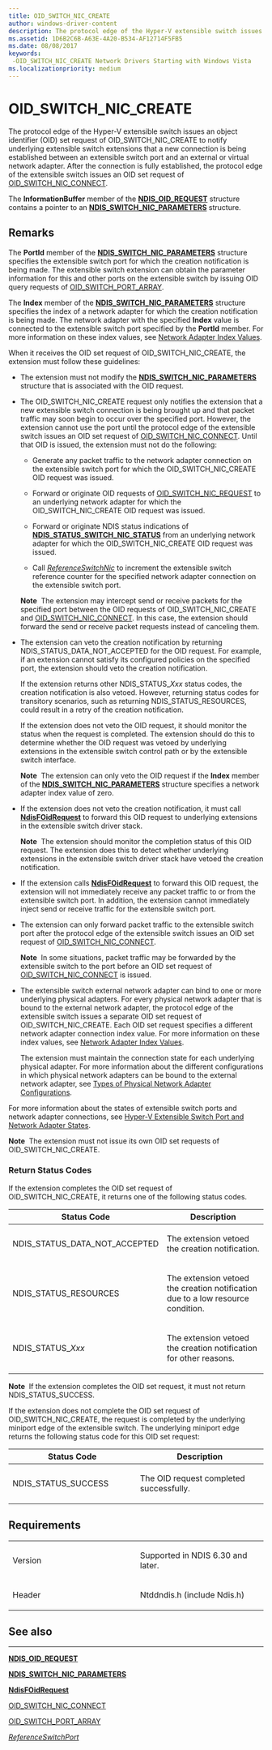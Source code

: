 ```yaml
---
title: OID_SWITCH_NIC_CREATE
author: windows-driver-content
description: The protocol edge of the Hyper-V extensible switch issues an object identifier (OID) set request of OID_SWITCH_NIC_CREATE to notify underlying extensible switch extensions that a new connection is being established between an extensible switch port and an external or virtual network adapter. After the connection is fully established, the protocol edge of the extensible switch issues an OID set request of OID_SWITCH_NIC_CONNECT.
ms.assetid: 1D6B2C6B-A63E-4A20-B534-AF12714F5FB5
ms.date: 08/08/2017
keywords: 
 -OID_SWITCH_NIC_CREATE Network Drivers Starting with Windows Vista
ms.localizationpriority: medium
---
```


# OID\_SWITCH\_NIC\_CREATE


The protocol edge of the Hyper-V extensible switch issues an object identifier (OID) set request of OID\_SWITCH\_NIC\_CREATE to notify underlying extensible switch extensions that a new connection is being established between an extensible switch port and an external or virtual network adapter. After the connection is fully established, the protocol edge of the extensible switch issues an OID set request of [OID\_SWITCH\_NIC\_CONNECT](oid-switch-nic-connect.md).

The **InformationBuffer** member of the [**NDIS\_OID\_REQUEST**](https://msdn.microsoft.com/library/windows/hardware/ff566710) structure contains a pointer to an [**NDIS\_SWITCH\_NIC\_PARAMETERS**](https://msdn.microsoft.com/library/windows/hardware/hh598215) structure.

Remarks
-------

The **PortId** member of the [**NDIS\_SWITCH\_NIC\_PARAMETERS**](https://msdn.microsoft.com/library/windows/hardware/hh598215) structure specifies the extensible switch port for which the creation notification is being made. The extensible switch extension can obtain the parameter information for this and other ports on the extensible switch by issuing OID query requests of [OID\_SWITCH\_PORT\_ARRAY](oid-switch-port-array.md).

The **Index** member of the [**NDIS\_SWITCH\_NIC\_PARAMETERS**](https://msdn.microsoft.com/library/windows/hardware/hh598215) structure specifies the index of a network adapter for which the creation notification is being made. The network adapter with the specified **Index** value is connected to the extensible switch port specified by the **PortId** member. For more information on these index values, see [Network Adapter Index Values](https://msdn.microsoft.com/library/windows/hardware/hh598258).

When it receives the OID set request of OID\_SWITCH\_NIC\_CREATE, the extension must follow these guidelines:

-   The extension must not modify the [**NDIS\_SWITCH\_NIC\_PARAMETERS**](https://msdn.microsoft.com/library/windows/hardware/hh598215) structure that is associated with the OID request.

-   The OID\_SWITCH\_NIC\_CREATE request only notifies the extension that a new extensible switch connection is being brought up and that packet traffic may soon begin to occur over the specified port. However, the extension cannot use the port until the protocol edge of the extensible switch issues an OID set request of [OID\_SWITCH\_NIC\_CONNECT](oid-switch-nic-connect.md). Until that OID is issued, the extension must not do the following:

    -   Generate any packet traffic to the network adapter connection on the extensible switch port for which the OID\_SWITCH\_NIC\_CREATE OID request was issued.

    -   Forward or originate OID requests of [OID\_SWITCH\_NIC\_REQUEST](oid-switch-nic-request.md) to an underlying network adapter for which the OID\_SWITCH\_NIC\_CREATE OID request was issued.

    -   Forward or originate NDIS status indications of [**NDIS\_STATUS\_SWITCH\_NIC\_STATUS**](https://msdn.microsoft.com/library/windows/hardware/hh598205) from an underlying network adapter for which the OID\_SWITCH\_NIC\_CREATE OID request was issued.

    -   Call [*ReferenceSwitchNic*](https://msdn.microsoft.com/library/windows/hardware/hh598294) to increment the extensible switch reference counter for the specified network adapter connection on the extensible switch port.

    **Note**  The extension may intercept send or receive packets for the specified port between the OID requests of OID\_SWITCH\_NIC\_CREATE and [OID\_SWITCH\_NIC\_CONNECT](oid-switch-nic-connect.md). In this case, the extension should forward the send or receive packet requests instead of canceling them.

     

-   The extension can veto the creation notification by returning NDIS\_STATUS\_DATA\_NOT\_ACCEPTED for the OID request. For example, if an extension cannot satisfy its configured policies on the specified port, the extension should veto the creation notification.

    If the extension returns other NDIS\_STATUS\_*Xxx* status codes, the creation notification is also vetoed. However, returning status codes for transitory scenarios, such as returning NDIS\_STATUS\_RESOURCES, could result in a retry of the creation notification.

    If the extension does not veto the OID request, it should monitor the status when the request is completed. The extension should do this to determine whether the OID request was vetoed by underlying extensions in the extensible switch control path or by the extensible switch interface.

    **Note**  The extension can only veto the OID request if the **Index** member of the [**NDIS\_SWITCH\_NIC\_PARAMETERS**](https://msdn.microsoft.com/library/windows/hardware/hh598215) structure specifies a network adapter index value of zero.

     

-   If the extension does not veto the creation notification, it must call [**NdisFOidRequest**](https://msdn.microsoft.com/library/windows/hardware/ff561830) to forward this OID request to underlying extensions in the extensible switch driver stack.

    **Note**  The extension should monitor the completion status of this OID request. The extension does this to detect whether underlying extensions in the extensible switch driver stack have vetoed the creation notification.

     

-   If the extension calls [**NdisFOidRequest**](https://msdn.microsoft.com/library/windows/hardware/ff561830) to forward this OID request, the extension will not immediately receive any packet traffic to or from the extensible switch port. In addition, the extension cannot immediately inject send or receive traffic for the extensible switch port.

-   The extension can only forward packet traffic to the extensible switch port after the protocol edge of the extensible switch issues an OID set request of [OID\_SWITCH\_NIC\_CONNECT](oid-switch-nic-connect.md).

    **Note**  In some situations, packet traffic may be forwarded by the extensible switch to the port before an OID set request of [OID\_SWITCH\_NIC\_CONNECT](oid-switch-nic-connect.md) is issued.

     

-   The extensible switch external network adapter can bind to one or more underlying physical adapters. For every physical network adapter that is bound to the external network adapter, the protocol edge of the extensible switch issues a separate OID set request of OID\_SWITCH\_NIC\_CREATE. Each OID set request specifies a different network adapter connection index value. For more information on these index values, see [Network Adapter Index Values](https://msdn.microsoft.com/library/windows/hardware/hh598258).

    The extension must maintain the connection state for each underlying physical adapter. For more information about the different configurations in which physical network adapters can be bound to the external network adapter, see [Types of Physical Network Adapter Configurations](https://msdn.microsoft.com/library/windows/hardware/hh582274).

For more information about the states of extensible switch ports and network adapter connections, see [Hyper-V Extensible Switch Port and Network Adapter States](https://msdn.microsoft.com/library/windows/hardware/hh598182).

**Note**  The extension must not issue its own OID set requests of OID\_SWITCH\_NIC\_CREATE.

 

### Return Status Codes

If the extension completes the OID set request of OID\_SWITCH\_NIC\_CREATE, it returns one of the following status codes.

<table>
<colgroup>
<col width="50%" />
<col width="50%" />
</colgroup>
<thead>
<tr class="header">
<th>Status Code</th>
<th>Description</th>
</tr>
</thead>
<tbody>
<tr class="odd">
<td><p>NDIS_STATUS_DATA_NOT_ACCEPTED</p></td>
<td><p>The extension vetoed the creation notification.</p></td>
</tr>
<tr class="even">
<td><p>NDIS_STATUS_RESOURCES</p></td>
<td><p>The extension vetoed the creation notification due to a low resource condition.</p></td>
</tr>
<tr class="odd">
<td><p>NDIS_STATUS_<em>Xxx</em></p></td>
<td><p>The extension vetoed the creation notification for other reasons.</p></td>
</tr>
</tbody>
</table>

 

**Note**  If the extension completes the OID set request, it must not return NDIS\_STATUS\_SUCCESS.

 

If the extension does not complete the OID set request of OID\_SWITCH\_NIC\_CREATE, the request is completed by the underlying miniport edge of the extensible switch. The underlying miniport edge returns the following status code for this OID set request:

<table>
<colgroup>
<col width="50%" />
<col width="50%" />
</colgroup>
<thead>
<tr class="header">
<th>Status Code</th>
<th>Description</th>
</tr>
</thead>
<tbody>
<tr class="odd">
<td><p>NDIS_STATUS_SUCCESS</p></td>
<td><p>The OID request completed successfully.</p></td>
</tr>
</tbody>
</table>

 

Requirements
------------

<table>
<colgroup>
<col width="50%" />
<col width="50%" />
</colgroup>
<tbody>
<tr class="odd">
<td><p>Version</p></td>
<td><p>Supported in NDIS 6.30 and later.</p></td>
</tr>
<tr class="even">
<td><p>Header</p></td>
<td>Ntddndis.h (include Ndis.h)</td>
</tr>
</tbody>
</table>

## See also


****
[**NDIS\_OID\_REQUEST**](https://msdn.microsoft.com/library/windows/hardware/ff566710)

[**NDIS\_SWITCH\_NIC\_PARAMETERS**](https://msdn.microsoft.com/library/windows/hardware/hh598215)

[**NdisFOidRequest**](https://msdn.microsoft.com/library/windows/hardware/ff561830)

[OID\_SWITCH\_NIC\_CONNECT](oid-switch-nic-connect.md)

[OID\_SWITCH\_PORT\_ARRAY](oid-switch-port-array.md)

[*ReferenceSwitchPort*](https://msdn.microsoft.com/library/windows/hardware/hh598295)

 

 




